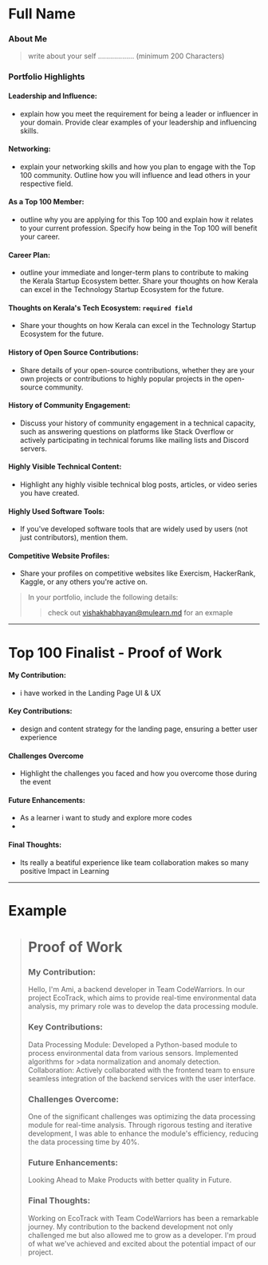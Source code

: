 # Full Name 

### About Me

> write about your self .................. (minimum 200 Characters)


### Portfolio Highlights



#### Leadership and Influence: 

- explain how you meet the requirement for being a leader or influencer in your domain. Provide clear examples of your leadership and influencing skills.

#### Networking: 

- explain your networking skills and how you plan to engage with the Top 100 community. Outline how you will influence and lead others in your respective field.

#### As a Top 100 Member: 

- outline why you are applying for this Top 100 and explain how it relates to your current profession. Specify how being in the Top 100 will benefit your career.

#### Career Plan: 

- outline your immediate and longer-term plans to contribute to making the Kerala Startup Ecosystem better. Share your thoughts on how Kerala can excel in the Technology Startup Ecosystem for the future.

#### Thoughts on Kerala's Tech Ecosystem: `required field`

- Share your thoughts on how Kerala can excel in the Technology Startup Ecosystem for the future.

#### History of Open Source Contributions:

- Share details of your open-source contributions, whether they are your own projects or contributions to highly popular projects in the open-source community.

#### History of Community Engagement:

-  Discuss your history of community engagement in a technical capacity, such as answering questions on platforms like Stack Overflow or actively participating in technical forums like mailing lists and Discord servers.

#### Highly Visible Technical Content:

- Highlight any highly visible technical blog posts, articles, or video series you have created.

#### Highly Used Software Tools:

- If you've developed software tools that are widely used by users (not just contributors), mention them.

#### Competitive Website Profiles:

- Share your profiles on competitive websites like Exercism, HackerRank, Kaggle, or any others you're active on.



> In your portfolio, include the following details:
>> check out [vishakhabhayan@mulearn.md](./profile/vishakhabhayan@mulearn.md) for an exmaple

---


# Top 100 Finalist -  Proof of Work

#### My Contribution:
- i have worked in the Landing Page UI & UX
#### Key Contributions:
- design and content strategy for the landing page, ensuring a better user experience
#### Challenges Overcome
- Highlight the challenges you faced and how you overcome those during the event

#### Future Enhancements:
- As a learner i want to study and explore more codes
- 
#### Final Thoughts:
- Its really a beatiful experience like team collaboration makes so many positive Impact in Learning
---
# Example
># Proof of Work
>### My Contribution:
>
>Hello, I'm Ami, a backend developer in Team CodeWarriors. In our project EcoTrack, which aims to provide real-time environmental data analysis, my primary role was to develop the data processing module.
>
>### Key Contributions:
>
>Data Processing Module: Developed a Python-based module to process environmental data from various sensors. Implemented algorithms for >data normalization and anomaly detection.
>Collaboration: Actively collaborated with the frontend team to ensure seamless integration of the backend services with the user interface.
>### Challenges Overcome:
>
>One of the significant challenges was optimizing the data processing module for real-time analysis. Through rigorous testing and iterative development, I was able to enhance the module's efficiency, reducing the data processing time by 40%.
>
>### Future Enhancements:
>
>Looking Ahead to Make Products with better quality in Future.
>
>### Final Thoughts:
>
>Working on EcoTrack with Team CodeWarriors has been a remarkable journey. My contribution to the backend development not only challenged me but also allowed me to grow as a developer. I'm proud of what we've achieved and excited about the potential impact of our project.

